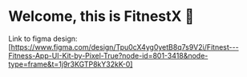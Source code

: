 # Welcome, this is FitnestX 👋

Link to figma design: [https://www.figma.com/design/Tpu0cX4yg0yetB8q7s9V2i/Fitnest---Fitness-App-UI-Kit-by-Pixel-True?node-id=801-3418&node-type=frame&t=1j9r3KGTP8kY32kK-0]
